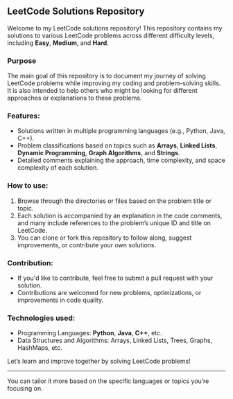 
## LeetCode Solutions Repository

Welcome to my LeetCode solutions repository! This repository contains my solutions to various LeetCode problems across different difficulty levels, including **Easy**, **Medium**, and **Hard**.

### Purpose
The main goal of this repository is to document my journey of solving LeetCode problems while improving my coding and problem-solving skills. It is also intended to help others who might be looking for different approaches or explanations to these problems.

### Features:
- Solutions written in multiple programming languages (e.g., Python, Java, C++).
- Problem classifications based on topics such as **Arrays**, **Linked Lists**, **Dynamic Programming**, **Graph Algorithms**, and **Strings**.
- Detailed comments explaining the approach, time complexity, and space complexity of each solution.

### How to use:
1. Browse through the directories or files based on the problem title or topic.
2. Each solution is accompanied by an explanation in the code comments, and many include references to the problem’s unique ID and title on LeetCode.
3. You can clone or fork this repository to follow along, suggest improvements, or contribute your own solutions.

### Contribution:
- If you'd like to contribute, feel free to submit a pull request with your solution.
- Contributions are welcomed for new problems, optimizations, or improvements in code quality.

### Technologies used:
- Programming Languages: **Python**, **Java**, **C++**, etc.
- Data Structures and Algorithms: Arrays, Linked Lists, Trees, Graphs, HashMaps, etc.
  
Let’s learn and improve together by solving LeetCode problems!

---

You can tailor it more based on the specific languages or topics you’re focusing on.